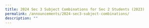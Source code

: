 ```yaml
---
title: 2024 Sec 3 Subject Combinations for Sec 2 Students (2023)
permalink: /announcements/2024-sec3-subject-combinations/
description: ""
---
```

